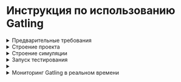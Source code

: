 Инструкция по использованию Gatling
===================================

<details>
    <summary>Предварительные требования</summary>
    
### Java Version
Gatling поддерживает 64битную версию OpenJDK 8 и OpenJDK 11 с HotSpot.
    
<!-- ###Scala Version
Для Gatling 3.5 требуется Scala 2.13. Для версий Gatling с 3.0 до 3.4 требуется Scala 2.12.
-->
   
### Build Tool
В зависимости от инструмента скачайте необходимую версию демо проекта.
В данном примере мы будем использовать Maven.

[Maven](https://github.com/gatling/gatling-maven-plugin-demo)

[Sbt](https://github.com/gatling/gatling-sbt-plugin-demo)

[Gradle](https://github.com/gatling/gatling-gradle-plugin-demo)

### IDE
Советую использовать IntelliJ IDEA с совместимым Scala Plugin.

</details>

<details>
    <summary>Строение проекта</summary>    

![structure](img/structure.png)
    
1) Проект Demo Maven.
2) Основные ресурсы проекта.
3) Основные настройки:
  - `gatling.conf` основные настройки Gatling.
  - `logback-test.xml` настройки логирования и интерфейсов вывода логов.
4) Директория scala содержит пакеты с тестами. Так же есть несколько дополнительных файлов для совместимости с IDE.
5) Директория для хранения собранного проекта.
6) В директории генерируются отчеты по логу запуска (тот что вы видите в консоли).
7) Настройки Maven.
    
</details> 

<details>
    <summary>Строение симуляции</summary>

## Симуляция
Симуляция это инструмент проведения нагрузочного тестирования. Тут описывается всё, начиная от фидеров и сценариев действий пользователей, до подачи загрузки.    
Обычно симуляция состоит из 4 частей. Для больших проектов с множеством сценариев лучше хранить эти части отдельно.

### Протокол
Здесь задаются нужные хедеры, базовый URL и другие настройки: например, указываем прокси или отключаем кеширование.

[Подробнее о протоколе](https://gatling.io/docs/current/http/http_protocol/)

<details>
    <summary>Пример протокола</summary>
    
```
val httpProtocol = http
    .baseUrl("http://computer-database.gatling.io") // Here is the root for all relative URLs
    .acceptHeader("text/html,application/xhtml+xml,application/xml;q=0.9,*/*;q=0.8") // Here are the common headers
    .acceptEncodingHeader("gzip, deflate")
    .acceptLanguageHeader("en-US,en;q=0.5")
    .userAgentHeader("Mozilla/5.0 (Macintosh; Intel Mac OS X 10.8; rv:16.0) Gecko/20100101 Firefox/16.0")
```
</details>

### Сценарий
Сценарий выполнения запросов.
Тут подробно описываются последовательные действия пользователей, так же есть возможность ветвления и прерывания действий в зависимости от ответа.

[Подробнее о сценарии](https://gatling.io/docs/current/general/scenario/)

<details>
    <summary>Пример сценария</summary>
    
```
val scn = scenario("Scenario Name") // A scenario is a chain of requests and pauses
    .exec(http("request_1")
      .get("/"))
    .pause(7) // Note that Gatling has recorder real time pauses
    .exec(http("request_2")
      .get("/computers?f=macbook"))
    .pause(2)
    .exec(http("request_3")
      .get("/computers/6"))
    .pause(3)
    .exec(http("request_4")
      .get("/"))
    .pause(2)
    .exec(http("request_5")
      .get("/computers?p=1"))
    .pause(670.milliseconds)
    .exec(http("request_6")
      .get("/computers?p=2"))
    .pause(629.milliseconds)
    .exec(http("request_7")
      .get("/computers?p=3"))
    .pause(734.milliseconds)
    .exec(http("request_8")
      .get("/computers?p=4"))
    .pause(5)
    .exec(http("request_9")
      .get("/computers/new"))
    .pause(1)
    .exec(http("request_10") // Here's an example of a POST request
      .post("/computers")
      .formParam("""name""", """Beautiful Computer""") // Note the triple double quotes: used in Scala for protecting a whole chain of characters (no need for backslash)
      .formParam("""introduced""", """2012-05-30""")
      .formParam("""discontinued""", """""")
      .formParam("""company""", """37"""))
```
</details>

### Запрос
Здесь описывается одно из действий пользователя. Тут же можно генерить тела для POST запросов и задавать проверку ответов.

[Подробнее о запросах](https://gatling.io/docs/current/http/http_request/)

<details>
    <summary>Примеры запросов</summary>

Get запрос    
```
.exec(http("request_1")
  .get("/"))
```

Post запрос
```
.exec(http("request_10") // Here's an example of a POST request
  .post("/computers")
  .formParam("""name""", """Beautiful Computer""") // Note the triple double quotes: used in Scala for protecting a whole chain of characters (no need for backslash)
  .formParam("""introduced""", """2012-05-30""")
  .formParam("""discontinued""", """""")
  .formParam("""company""", """37"""))
```
</details>

### Инжектор
Инжектор пользователей. Отвечает за ввод пользователей в сценарий. Можно выбирать открытую либо закрытую модели подачи нагрузки.

[Подробднее об инжекторе](https://gatling.io/docs/current/general/simulation_setup/)

<details>
    <summary>Примеры инжекторов</summary>

Открытая модель
```
setUp(
  scn.inject(
    nothingFor(4.seconds),
    atOnceUsers(10),
    rampUsers(10).during(5.seconds),
    constantUsersPerSec(20).during(15.seconds),
    constantUsersPerSec(20).during(15.seconds).randomized,
    rampUsersPerSec(10).to(20).during(10.minutes),
    rampUsersPerSec(10).to(20).during(10.minutes).randomized,
    heavisideUsers(1000).during(20.seconds)
  ).protocols(httpProtocol)
)
```
Закрытая модель
```
setUp(
  scn.inject(
    constantConcurrentUsers(10).during(10.seconds),
    rampConcurrentUsers(10).to(20).during(10.seconds)
  )
)
```

</details>

<details>
    <summary>Пример нестандартной симуляции</summary>

В данном примере мы задаём общую продолжительность в теле самой симуляции, так как нам требуется длительное нахождение пользователя внутри системы для выполнения запросов.
    
Сценарий овечает за количество и продолжительность действий каждого пользователя.
Точку встречи renderVouz мы используем чтобы точно спрогнозировать конечный RPS.
Пока общее количество пользователей в сценарии не будет равно 28, следующие шаги не начнутся.
during описывает общую продолжительность действий пользователя.
pace гарантирует что пользователь совершит не более одного прохода сценария за 30 секунд.
pause индивидуальное время ожидания для каждого пользователя перед совершением действия.
Первый ждёт 1 секунду перед оправкой запроса, а 28 ждёт 28 секунд. В итоге конечный RPS не превышает 1.
```    
    	val rampSim = scenario("RampSimalation")
    		.rendezVous(28)  // контрольная точка встречи 28 пользователей, чтобы они не начинали запросы до ввода всех пользователей
    		.during(36000 seconds) { // общая продолжительность теста в секундах
    			pace(30 seconds) // длительность одной итерации в которой каждый пользователдь отправит один запрос
    				.pause((s:Session) => s.userId.seconds) // кастомное время ожидание для каждого пользователя в зависимости от его порядкового номера
    				.exec(http("mainPage")
    					.get("/") // твой запрос тут
    				)
    		}
```
Инжектор отвечает за ввод пользователей в программу.
Чтобы вводить стабильно 1 пользователя раз в 13 секунд, нужно вводить 1/13(0.077) пользователя в секунду.
Чтобы ввести 28 пользователей нужна продолжительность 28 * 13(364).
```
    	setUp(
    		rampSim.inject(
    			constantUsersPerSec(0.077) during (364 seconds)
    		).protocols(httpProtocol)
    	)
```    
</details>

</details>

<details>
    <summary>Запуск тестирования</summary>

Для запуска одной симуляции используйте команду:
    
    $mvn gatling:test -Dgatling.simulationClass=computerdatabase.BasicSimulation
    
Либо команда для запуска всех симуляций одновременно:
    
    $mvn gatling:test
    
</details>

<details>
    <summary></summary>
    
</details>

<details>
    <summary>Мониторинг Gatling в реальном времени</summary>
    
Для мониторинга в реальном времени нам потребуется InfluxDB и Grafana.

### Настройка Gatling

Для начала откроем `gatling.conf` и дойдём до раздела `data`.
раскомментируем `writers` и добавим в строку `graphite`.
```
writers = [console, file, graphite]
```
Так же раскомментируем всю секцию `graphite`. Не забудем указать `host` и `port` базы данных influx.
```
graphite {
      light = false              # only send the all* stats
      host = "127.0.0.1"         # The host where the Carbon server is located
      port = 2003                # The port to which the Carbon server listens to (2003 is default for plaintext, 2004 is default for pickle)
      protocol = "tcp"           # The protocol used to send data to Carbon (currently supported : "tcp", "udp")
      rootPathPrefix = "gatling" # The common prefix of all metrics sent to Graphite
      bufferSize = 8192          # Internal data buffer size, in bytes
      writePeriod = 1            # Write period, in seconds
}
```

### Настройка InfluxDB
Откроем файл `influxdb.conf`(по умолчанию находится в `/etc/influxdb/influxdb.conf`) и дойдём до секции:
```
### [[graphite]]
###
### Controls one or many listeners for Graphite data.
```
И добавим после него:
```
[[graphite]]
  # Determines whether the graphite endpoint is enabled.
  enabled = true
  database = "gatlingdb"
  retention-policy = ""
  bind-address = ":2003"
  protocol = "tcp"
  consistency-level = "one"

  templates = [
                "gatling.*.*.*.* measurement.simulation.request.status.field",
                "gatling.*.users.*.* measurement.simulation.measurement.request.field"
  ]
```

### Настройка Grafana

Для Grafana требуется только добавить новый dashboard который вы можете сделать сами, либо найти готовый. [Например](https://github.com/gatling/gatling/blob/master/src/sphinx/realtime_monitoring/code/gatling.json). И подключить к нему вашу InfluxDB в качестве `datasource`.
    
</details>
